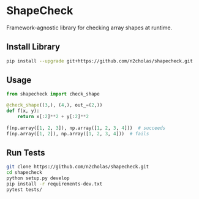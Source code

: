 # ShapeCheck
Framework-agnostic library for checking array shapes at runtime.

## Install Library

```bash
pip install --upgrade git+https://github.com/n2cholas/shapecheck.git
```

## Usage

```python
from shapecheck import check_shape

@check_shape((3,), (4,), out_=(2,))
def f(x, y):
    return x[:2]**2 + y[:2]**2
    
f(np.array([1, 2, 3]), np.array([1, 2, 3, 4]))  # succeeds
f(np.array([1, 2]), np.array([1, 2, 3, 4]))  # fails
```

## Run Tests

```bash
git clone https://github.com/n2cholas/shapecheck.git
cd shapecheck
python setup.py develop
pip install -r requirements-dev.txt
pytest tests/
```